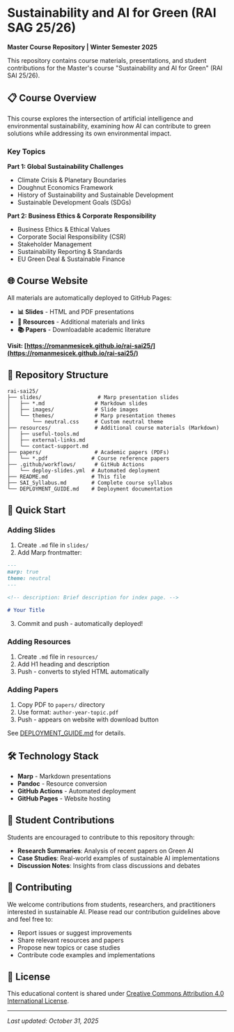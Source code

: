 # Sustainability and AI for Green (RAI SAG 25/26)

**Master Course Repository | Winter Semester 2025**

This repository contains course materials, presentations, and student contributions for the Master's course "Sustainability and AI for Green" (RAI SAI 25/26).

## 📋 Course Overview

This course explores the intersection of artificial intelligence and environmental sustainability, examining how AI can contribute to green solutions while addressing its own environmental impact.

### Key Topics

**Part 1: Global Sustainability Challenges**
- Climate Crisis & Planetary Boundaries
- Doughnut Economics Framework
- History of Sustainability and Sustainable Development
- Sustainable Development Goals (SDGs)

**Part 2: Business Ethics & Corporate Responsibility**
- Business Ethics & Ethical Values
- Corporate Social Responsibility (CSR)
- Stakeholder Management
- Sustainability Reporting & Standards
- EU Green Deal & Sustainable Finance

## 🌐 Course Website

All materials are automatically deployed to GitHub Pages:
- **📊 Slides** - HTML and PDF presentations
- **🔗 Resources** - Additional materials and links
- **📚 Papers** - Downloadable academic literature

**Visit: [https://romanmesicek.github.io/rai-sai25/](https://romanmesicek.github.io/rai-sai25/)**

## 📁 Repository Structure

```
rai-sai25/
├── slides/                  # Marp presentation slides
│   ├── *.md                # Markdown slides
│   ├── images/             # Slide images
│   └── themes/             # Marp presentation themes
│       └── neutral.css     # Custom neutral theme
├── resources/              # Additional course materials (Markdown)
│   ├── useful-tools.md
│   ├── external-links.md
│   └── contact-support.md
├── papers/                 # Academic papers (PDFs)
│   └── *.pdf              # Course reference papers
├── .github/workflows/      # GitHub Actions
│   └── deploy-slides.yml  # Automated deployment
├── README.md              # This file
├── SAI_Syllabus.md        # Complete course syllabus
└── DEPLOYMENT_GUIDE.md    # Deployment documentation
```

## 🚀 Quick Start

### Adding Slides
1. Create `.md` file in `slides/`
2. Add Marp frontmatter:
```markdown
---
marp: true
theme: neutral
---

<!-- description: Brief description for index page. -->

# Your Title
```
3. Commit and push - automatically deployed!

### Adding Resources
1. Create `.md` file in `resources/`
2. Add H1 heading and description
3. Push - converts to styled HTML automatically

### Adding Papers
1. Copy PDF to `papers/` directory
2. Use format: `author-year-topic.pdf`
3. Push - appears on website with download button

See [DEPLOYMENT_GUIDE.md](DEPLOYMENT_GUIDE.md) for details.

## 🛠️ Technology Stack

- **Marp** - Markdown presentations
- **Pandoc** - Resource conversion
- **GitHub Actions** - Automated deployment
- **GitHub Pages** - Website hosting

## 👥 Student Contributions

Students are encouraged to contribute to this repository through:

- **Research Summaries**: Analysis of recent papers on Green AI
- **Case Studies**: Real-world examples of sustainable AI implementations
- **Discussion Notes**: Insights from class discussions and debates

## 🤝 Contributing

We welcome contributions from students, researchers, and practitioners interested in sustainable AI. Please read our contribution guidelines above and feel free to:

- Report issues or suggest improvements
- Share relevant resources and papers
- Propose new topics or case studies
- Contribute code examples and implementations

## 📄 License

This educational content is shared under [Creative Commons Attribution 4.0 International License](https://creativecommons.org/licenses/by/4.0/).

---

*Last updated: October 31, 2025*